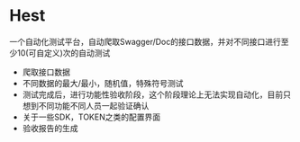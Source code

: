 # Hest
一个自动化测试平台，自动爬取Swagger/Doc的接口数据，并对不同接口进行至少10(可自定义)次的自动测试
- 爬取接口数据
- 不同数据的最大/最小，随机值，特殊符号测试
- 测试完成后，进行功能性验收阶段，这个阶段理论上无法实现自动化，目前只想到不同功能不同人员一起验证确认
- 关于一些SDK，TOKEN之类的配置界面
- 验收报告的生成
